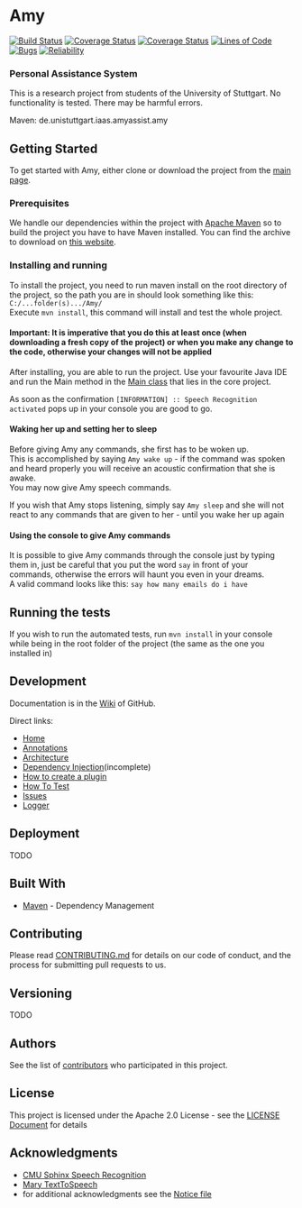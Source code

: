 # Amy
[![Build Status](https://travis-ci.com/AmyAssist/Amy.svg?branch=dev)](https://travis-ci.com/AmyAssist/Amy)
[![Coverage Status](https://codecov.io/gh/AmyAssist/Amy/branch/dev/graph/badge.svg)](https://codecov.io/gh/AmyAssist/Amy)
[![Coverage Status](https://sonarcloud.io/api/project_badges/measure?project=de.unistuttgart.iaas.amyassist%3Aamy&metric=coverage)](https://sonarcloud.io/component_measures?id=de.unistuttgart.iaas.amyassist%3Aamy&metric=Coverage)
[![Lines of Code](https://sonarcloud.io/api/project_badges/measure?project=de.unistuttgart.iaas.amyassist%3Aamy&metric=ncloc)](https://sonarcloud.io/dashboard?id=de.unistuttgart.iaas.amyassist%3Aamy)
[![Bugs](https://sonarcloud.io/api/project_badges/measure?project=de.unistuttgart.iaas.amyassist%3Aamy&metric=bugs)](https://sonarcloud.io/component_measures?id=de.unistuttgart.iaas.amyassist%3Aamy&metric=Reliability)
[![Reliability](https://sonarcloud.io/api/project_badges/measure?project=de.unistuttgart.iaas.amyassist%3Aamy&metric=reliability_rating)](https://sonarcloud.io/component_measures?id=de.unistuttgart.iaas.amyassist%3Aamy&metric=Reliability)

### Personal Assistance System

This is a research project from students of the University of Stuttgart. No functionality is tested. There may be harmful errors.

Maven: de.unistuttgart.iaas.amyassist.amy


## Getting Started
To get started with Amy, either clone or download the project from the [main page](https://github.com/AmyAssist/Amy).


### Prerequisites

We handle our dependencies within the project with [Apache Maven](https://maven.apache.org/) so to build the project you have to have Maven installed. You can find the archive to download on [this website](https://maven.apache.org/download.cgi).


### Installing and running

To install the project, you need to run maven install on the root directory of the project, so the path you are in should look something like this: `C:/...folder(s).../Amy/`  
Execute `mvn install`, this command will install and test the whole project. 

#### Important: It is imperative that you do this at least once (when downloading a fresh copy of the project) or when you make any change to the code, otherwise your changes will not be applied

After installing, you are able to run the project. Use your favourite Java IDE and run the Main method in the [Main class](core/src/main/java/de/unistuttgart/iaas/amyassist/amy/core/Main.java) that lies in the core project.

As soon as the confirmation `[INFORMATION] :: Speech Recognition activated` pops up in your console you are good to go.  

#### Waking her up and setting her to sleep
Before giving Amy any commands, she first has to be woken up.  
This is accomplished by saying `Amy wake up` - if the command was spoken and heard properly you will receive an acoustic confirmation that she is awake.  
You may now give Amy speech commands.


If you wish that Amy stops listening, simply say `Amy sleep` and she will not react to any commands that are given to her - until you wake her up again


#### Using the console to give Amy commands
It is possible to give Amy commands through the console just by typing them in, just be careful that you put the word `say` in front of your commands, otherwise the errors will haunt you even in your dreams.  
A valid command looks like this: `say how many emails do i have`  


## Running the tests

If you wish to run the automated tests, run `mvn install` in your console while being in the root folder of the project (the same as the one you installed in) 

## Development

Documentation is in the [Wiki](https://github.com/AmyAssist/Amy/wiki) of GitHub.

Direct links:
- [Home](https://github.com/AmyAssist/Amy/wiki)
- [Annotations](https://github.com/AmyAssist/Amy/wiki/Annotations)
- [Architecture](https://github.com/AmyAssist/Amy/wiki/Architecture)
- [Dependency Injection](https://github.com/AmyAssist/Amy/wiki/Dependency-Injection-(DI))(incomplete)
- [How to create a plugin](https://github.com/AmyAssist/Amy/wiki/How-to-create-a-plugin)
- [How To Test](https://github.com/AmyAssist/Amy/wiki/How-to-Test)
- [Issues](https://github.com/AmyAssist/Amy/wiki/Issues)
- [Logger](https://github.com/AmyAssist/Amy/wiki/Logger)


## Deployment

TODO

## Built With

* [Maven](https://maven.apache.org/) - Dependency Management

## Contributing

Please read [CONTRIBUTING.md](https://gist.github.com/PurpleBooth/b24679402957c63ec426) for details on our code of conduct, and the process for submitting pull requests to us.

## Versioning

TODO

## Authors

See the list of [contributors](https://github.com/AmyAssist/Amy/graphs/contributors) who participated in this project.

## License

This project is licensed under the Apache 2.0 License - see the [LICENSE Document](LICENSE) for details

## Acknowledgments

* [CMU Sphinx Speech Recognition](https://cmusphinx.github.io/)
* [Mary TextToSpeech](http://mary.dfki.de/)
* for additional acknowledgments see the [Notice file](notice.md)
